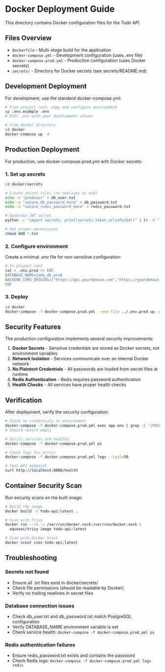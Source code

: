 # Docker Deployment Guide

This directory contains Docker configuration files for the Todo API.

## Files Overview

- `Dockerfile` - Multi-stage build for the application
- `docker-compose.yml` - Development configuration (uses .env file)
- `docker-compose.prod.yml` - Production configuration (uses Docker secrets)
- `secrets/` - Directory for Docker secrets (see secrets/README.md)

## Development Deployment

For development, use the standard docker-compose.yml:

```bash
# From project root, copy and configure environment
cp .env.example .env
# Edit .env with your development values

# From docker directory
cd docker
docker-compose up -d
```

## Production Deployment

For production, use docker-compose.prod.yml with Docker secrets:

### 1. Set up secrets

```bash
cd docker/secrets

# Create secret files (no newlines at end)
echo -n "produser" > db_user.txt
echo -n "secure_db_password_here" > db_password.txt  
echo -n "secure_redis_password_here" > redis_password.txt

# Generate JWT secret
python -c "import secrets; print(secrets.token_urlsafe(64))" | tr -d '\n' > jwt_secret_key.txt

# Set proper permissions
chmod 600 *.txt
```

### 2. Configure environment

Create a minimal .env file for non-sensitive configuration:

```bash
# In project root
cat > .env.prod << EOF
DATABASE_NAME=todo_db_prod
BACKEND_CORS_ORIGINS=["https://api.yourdomain.com","https://yourdomain.com"]
EOF
```

### 3. Deploy

```bash
cd docker
docker-compose -f docker-compose.prod.yml --env-file ../.env.prod up -d
```

## Security Features

The production configuration implements several security improvements:

1. **Docker Secrets** - Sensitive credentials are stored as Docker secrets, not environment variables
2. **Network Isolation** - Services communicate over an internal Docker network
3. **No Plaintext Credentials** - All passwords are loaded from secret files at runtime
4. **Redis Authentication** - Redis requires password authentication
5. **Health Checks** - All services have proper health checks

## Verification

After deployment, verify the security configuration:

```bash
# Check no credentials in environment
docker-compose -f docker-compose.prod.yml exec app env | grep -E '(PASSWORD|SECRET)'
# Should return empty

# Verify services are healthy
docker-compose -f docker-compose.prod.yml ps

# Check logs for errors
docker-compose -f docker-compose.prod.yml logs --tail=50

# Test API endpoint
curl http://localhost:8000/health
```

## Container Security Scan

Run security scans on the built image:

```bash
# Build the image
docker build -t todo-api:latest .

# Scan with Trivy
docker run --rm -v /var/run/docker.sock:/var/run/docker.sock \
  aquasec/trivy image todo-api:latest

# Scan with Docker Scout
docker scout cves todo-api:latest
```

## Troubleshooting

### Secrets not found
- Ensure all .txt files exist in docker/secrets/
- Check file permissions (should be readable by Docker)
- Verify no trailing newlines in secret files

### Database connection issues
- Check db_user.txt and db_password.txt match PostgreSQL configuration
- Verify DATABASE_NAME environment variable is set
- Check service health: `docker-compose -f docker-compose.prod.yml ps`

### Redis authentication failures
- Ensure redis_password.txt exists and contains the password
- Check Redis logs: `docker-compose -f docker-compose.prod.yml logs redis`